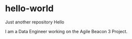 # hello-world
Just another repository
Hello

I am a Data Engineer working on the Agile Beacon 3 Project.

